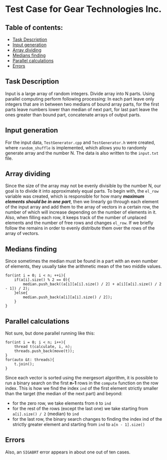# Test Case for Gear Technologies Inc.

## Table of contents:
* [Task Description](#task_description)
* [Input generation](#input_generation)
* [Array dividing](#array_dividing)
* [Medians finding](#medians_finding)
* [Parallel calculations](#algorithms_and_data_structures)
* [Errors](#errors)

## Task Description
Input is a large array of random integers. Divide array into N parts. 
Using parallel computing perform following processing: 
In each part leave only integers that are in between two medians of bound array parts, 
for the first parts leave numbers lower than median of next part, 
for last part leave the ones greater than bound part, concatenate arrays of output parts.

## Input generation
For the input data, `TestGenerator.cpp` and `TestGenerator.h` were created,
where `random_shuffle` is implemented, which allows you to randomly generate array and the number N.
The data is also written to the `input.txt` file.

## Array dividing
Since the size of the array may not be evenly divisible by the number N, our goal is to divide it into approximately equal parts. To begin with, the `el_row` variable was created, which is responsible for how many ***maximum elements should be in one part***, then we linearly go through each element of the input array and add them to the array of vectors in a certain row, the number of which will increase depending on the number of elements in it. Also, when filling each row, it keeps track of the number of unplaced elements and the number of free rows and changes `el_row`. If we briefly follow the remains in order to evenly distribute them over the rows of the array of vectors.

## Medians finding
Since sometimes the median must be found in a part with an even number of elements, they usually take the arithmetic mean of the two middle values.
```
for(int i = 0; i < n; ++i){
    if(a[i].size() % 2 == 0){
        median.push_back((a[i][a[i].size() / 2] + a[i][a[i].size() / 2 - 1]) / 2);
    }else{
        median.push_back(a[i][a[i].size() / 2]);
    }
}
```
## Parallel calculations
Not sure, but done parallel running like this:
```
for(int i = 0; i < n; i++){
    thread t(calculate, i, n);
    threads.push_back(move(t));
}
for(auto &t: threads){
    t.join();
}
```
Since each vector is sorted using the mergesort algorithm, it is possible to run a binary search on the first **n-1** rows in the `compute` function on the row index. This is how we find the index `ind` of the first element strictly smaller than the target (the median of the next part) and beyond:
* for the zero row, we take elements from `0` to `ind`
* for the rest of the rows (except the last one) we take starting from `a[i].size() / 2` (median) to `ind`
* for the last row, the binary search changes to finding the index ind of the strictly greater element and starting from `ind` to `a[n - 1].size()`
## Errors
Also, an `SIGABRT` error appears in about one out of ten cases. 
